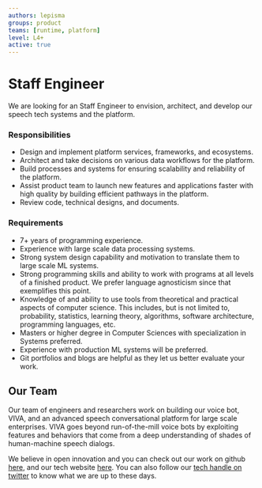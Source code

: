 ```yaml
---
authors: lepisma
groups: product
teams: [runtime, platform]
level: L4+
active: true
---
```


# Staff Engineer

We are looking for an Staff Engineer to envision, architect, and develop our
speech tech systems and the platform.

### Responsibilities

+ Design and implement platform services, frameworks, and ecosystems.
+ Architect and take decisions on various data workflows for the platform.
+ Build processes and systems for ensuring scalability and reliability of the
  platform.
+ Assist product team to launch new features and applications faster with high
  quality by building efficient pathways in the platform.
+ Review code, technical designs, and documents.

### Requirements

+ 7+ years of programming experience. 
+ Experience with large scale data processing systems.
+ Strong system design capability and motivation to translate them to large
  scale ML systems.
+ Strong programming skills and ability to work with programs at all levels of a
  finished product. We prefer language agnosticism since that exemplifies this
  point.
+ Knowledge of and ability to use tools from theoretical and practical aspects
  of computer science. This includes, but is not limited to, probability,
  statistics, learning theory, algorithms, software architecture, programming
  languages, etc.
+ Masters or higher degree in Computer Sciences with specialization in Systems
  preferred.
+ Experience with production ML systems will be preferred.
+ Git portfolios and blogs are helpful as they let us better evaluate your work.

## Our Team

Our team of engineers and researchers work on building our voice bot, VIVA, and
an advanced speech conversational platform for large scale enterprises. VIVA
goes beyond run-of-the-mill voice bots by exploiting features and behaviors that
come from a deep understanding of shades of human-machine speech dialogs.

We believe in open innovation and you can check out our work on github [here](https://github.com/skit-ai), and
our tech website [here](https://tech.skit.ai/). You can also follow our [tech handle on twitter](https://twitter.com/SkitTech/) to know
what we are up to these days.
